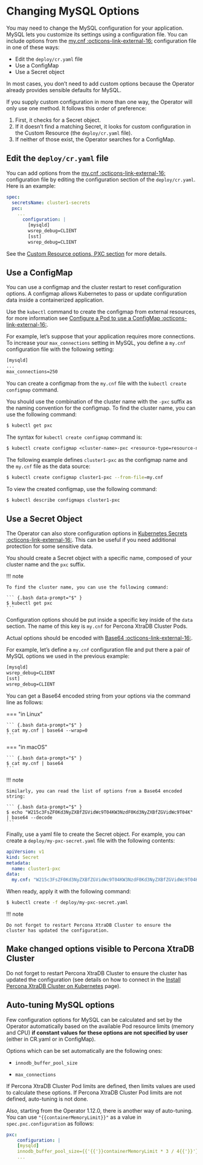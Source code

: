 # Changing MySQL Options

You may need to change the MySQL configuration for your application. MySQL lets you customize its settings using a configuration file. You can include options from the [my.cnf :octicons-link-external-16:](https://dev.mysql.com/doc/refman/8.0/en/option-files.html) configuration file in one of these ways:

- Edit the `deploy/cr.yaml` file
- Use a ConfigMap
- Use a Secret object

In most cases, you don’t need to add custom options because the Operator already provides sensible defaults for MySQL.

If you supply custom configuration in more than one way, the Operator will only use one method. It follows this order of preference:

1. First, it checks for a Secret object.
2. If it doesn’t find a matching Secret, it looks for custom configuration in the Custom Resource (the `deploy/cr.yaml` file).
3. If neither of those exist, the Operator searches for a ConfigMap.

## Edit the `deploy/cr.yaml` file

You can add options from the
[my.cnf :octicons-link-external-16:](https://dev.mysql.com/doc/refman/8.0/en/option-files.html)
configuration file by editing the configuration section of the
`deploy/cr.yaml`. Here is an example:

```yaml
spec:
  secretsName: cluster1-secrets
  pxc:
    ...
      configuration: |
        [mysqld]
        wsrep_debug=CLIENT
        [sst]
        wsrep_debug=CLIENT
```

See the [Custom Resource options, PXC section](operator.md#operator-pxc-section)
for more details.

## Use a ConfigMap

You can use a configmap and the cluster restart to reset configuration
options. A configmap allows Kubernetes to pass or update configuration
data inside a containerized application.

Use the `kubectl` command to create the configmap from external
resources, for more information see [Configure a Pod to use a ConfigMap :octicons-link-external-16:](https://kubernetes.io/docs/tasks/configure-pod-container/configure-pod-configmap/#create-a-configmap).

For example, let’s suppose that your application requires more
connections. To increase your `max_connections` setting in MySQL, you
define a `my.cnf` configuration file with the following setting:

```default
[mysqld]
...
max_connections=250
```

You can create a configmap from the `my.cnf` file with the
`kubectl create configmap` command.

You should use the combination of the cluster name with the `-pxc`
suffix as the naming convention for the configmap. To find the cluster
name, you can use the following command:

``` {.bash data-prompt="$" }
$ kubectl get pxc
```

The syntax for `kubectl create configmap` command is:

```default
$ kubectl create configmap <cluster-name>-pxc <resource-type=resource-name>
```

The following example defines `cluster1-pxc` as the configmap name and the
`my.cnf` file as the data source:

``` {.bash data-prompt="$" }
$ kubectl create configmap cluster1-pxc --from-file=my.cnf
```

To view the created configmap, use the following command:

``` {.bash data-prompt="$" }
$ kubectl describe configmaps cluster1-pxc
```

## Use a Secret Object

The Operator can also store configuration options in [Kubernetes Secrets :octicons-link-external-16:](https://kubernetes.io/docs/concepts/configuration/secret/).
This can be useful if you need additional protection for some sensitive data.

You should create a Secret object with a specific name, composed of your cluster
name and the `pxc` suffix.

!!! note

    To find the cluster name, you can use the following command:

    ``` {.bash data-prompt="$" }
    $ kubectl get pxc
    ```

Configuration options should be put inside a specific key inside of the `data`
section. The name of this key is `my.cnf` for Percona XtraDB Cluster Pods.

Actual options should be encoded with [Base64 :octicons-link-external-16:](https://en.wikipedia.org/wiki/Base64).

For example, let’s define a `my.cnf` configuration file and put there a pair
of MySQL options we used in the previous example:

```default
[mysqld]
wsrep_debug=CLIENT
[sst]
wsrep_debug=CLIENT
```

You can get a Base64 encoded string from your options via the command line as
follows:

=== "in Linux"

    ``` {.bash data-prompt="$" }
    $ cat my.cnf | base64 --wrap=0
    ```

=== "in macOS"

    ``` {.bash data-prompt="$" }
    $ cat my.cnf | base64
    ```

!!! note

    Similarly, you can read the list of options from a Base64 encoded string:

    ``` {.bash data-prompt="$" }
    $ echo "W215c3FsZF0Kd3NyZXBfZGVidWc9T04KW3NzdF0Kd3NyZXBfZGVidWc9T04K" | base64 --decode
    ```

Finally, use a yaml file to create the Secret object. For example, you can
create a `deploy/my-pxc-secret.yaml` file with the following contents:

```yaml
apiVersion: v1
kind: Secret
metadata:
  name: cluster1-pxc
data:
  my.cnf: "W215c3FsZF0Kd3NyZXBfZGVidWc9T04KW3NzdF0Kd3NyZXBfZGVidWc9T04K"
```

When ready, apply it with the following command:

``` {.bash data-prompt="$" }
$ kubectl create -f deploy/my-pxc-secret.yaml
```

!!! note

    Do not forget to restart Percona XtraDB Cluster to ensure the
    cluster has updated the configuration.

## Make changed options visible to Percona XtraDB Cluster

Do not forget to restart Percona XtraDB Cluster to ensure the cluster
has updated the configuration (see details on how to connect in the
[Install Percona XtraDB Cluster on Kubernetes](kubernetes.md) page).

## Auto-tuning MySQL options

Few configuration options for MySQL can be calculated and set by the Operator
automatically based on the available Pod resource limits (memory and CPU) **if
constant values for these options are not specified by user** (either in
CR.yaml or in ConfigMap).

Options which can be set automatically are the following ones:

* `innodb_buffer_pool_size`

* `max_connections`

If Percona XtraDB Cluster Pod limits are defined, then limits values are used to
calculate these options. If Percona XtraDB Cluster Pod limits are not defined,
auto-tuning is not done.

Also, starting from the Operator 1.12.0, there is another way of auto-tuning.
You can use `"{{containerMemoryLimit}}"` as a value in `spec.pxc.configuration`
as follows:

```yaml
pxc:
    configuration: |
    [mysqld]
    innodb_buffer_pool_size={{'{{'}}containerMemoryLimit * 3 / 4{{'}}'}}
    ...
```
